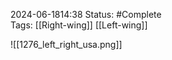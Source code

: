 2024-06-1814:38
Status: #Complete  
Tags: [[Right-wing]] [[Left-wing]]

![[1276_left_right_usa.png]]